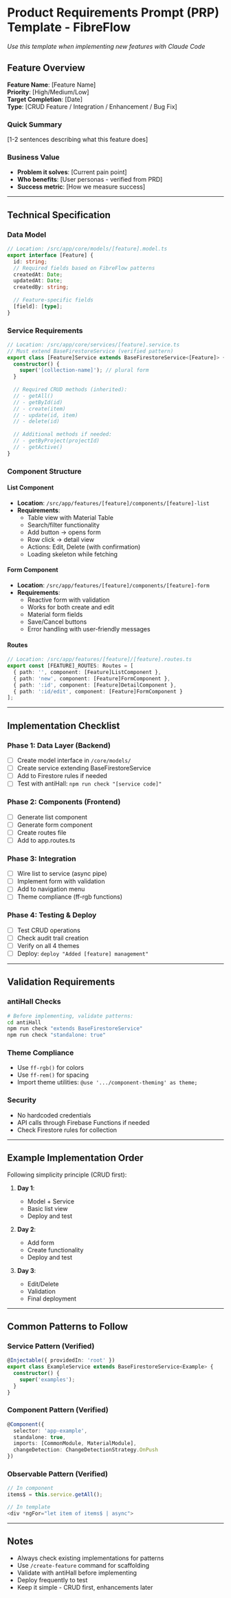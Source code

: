 # Product Requirements Prompt (PRP) Template - FibreFlow

*Use this template when implementing new features with Claude Code*

## Feature Overview

**Feature Name**: [Feature Name]  
**Priority**: [High/Medium/Low]  
**Target Completion**: [Date]  
**Type**: [CRUD Feature / Integration / Enhancement / Bug Fix]

### Quick Summary
[1-2 sentences describing what this feature does]

### Business Value
- **Problem it solves**: [Current pain point]
- **Who benefits**: [User personas - verified from PRD]
- **Success metric**: [How we measure success]

---

## Technical Specification

### Data Model
```typescript
// Location: /src/app/core/models/[feature].model.ts
export interface [Feature] {
  id: string;
  // Required fields based on FibreFlow patterns
  createdAt: Date;
  updatedAt: Date;
  createdBy: string;
  
  // Feature-specific fields
  [field]: [type];
}
```

### Service Requirements
```typescript
// Location: /src/app/core/services/[feature].service.ts
// Must extend BaseFirestoreService (verified pattern)
export class [Feature]Service extends BaseFirestoreService<[Feature]> {
  constructor() {
    super('[collection-name]'); // plural form
  }
  
  // Required CRUD methods (inherited):
  // - getAll()
  // - getById(id)
  // - create(item)
  // - update(id, item)
  // - delete(id)
  
  // Additional methods if needed:
  // - getByProject(projectId)
  // - getActive()
}
```

### Component Structure

#### List Component
- **Location**: `/src/app/features/[feature]/components/[feature]-list`
- **Requirements**:
  - Table view with Material Table
  - Search/filter functionality
  - Add button → opens form
  - Row click → detail view
  - Actions: Edit, Delete (with confirmation)
  - Loading skeleton while fetching

#### Form Component
- **Location**: `/src/app/features/[feature]/components/[feature]-form`
- **Requirements**:
  - Reactive form with validation
  - Works for both create and edit
  - Material form fields
  - Save/Cancel buttons
  - Error handling with user-friendly messages

#### Routes
```typescript
// Location: /src/app/features/[feature]/[feature].routes.ts
export const [FEATURE]_ROUTES: Routes = [
  { path: '', component: [Feature]ListComponent },
  { path: 'new', component: [Feature]FormComponent },
  { path: ':id', component: [Feature]DetailComponent },
  { path: ':id/edit', component: [Feature]FormComponent }
];
```

---

## Implementation Checklist

### Phase 1: Data Layer (Backend)
- [ ] Create model interface in `/core/models/`
- [ ] Create service extending BaseFirestoreService
- [ ] Add to Firestore rules if needed
- [ ] Test with antiHall: `npm run check "[service code]"`

### Phase 2: Components (Frontend)
- [ ] Generate list component
- [ ] Generate form component
- [ ] Create routes file
- [ ] Add to app.routes.ts

### Phase 3: Integration
- [ ] Wire list to service (async pipe)
- [ ] Implement form with validation
- [ ] Add to navigation menu
- [ ] Theme compliance (ff-rgb functions)

### Phase 4: Testing & Deploy
- [ ] Test CRUD operations
- [ ] Check audit trail creation
- [ ] Verify on all 4 themes
- [ ] Deploy: `deploy "Added [feature] management"`

---

## Validation Requirements

### antiHall Checks
```bash
# Before implementing, validate patterns:
cd antiHall
npm run check "extends BaseFirestoreService"
npm run check "standalone: true"
```

### Theme Compliance
- Use `ff-rgb()` for colors
- Use `ff-rem()` for spacing
- Import theme utilities: `@use '.../component-theming' as theme;`

### Security
- No hardcoded credentials
- API calls through Firebase Functions if needed
- Check Firestore rules for collection

---

## Example Implementation Order

Following simplicity principle (CRUD first):

1. **Day 1**: 
   - Model + Service
   - Basic list view
   - Deploy and test

2. **Day 2**:
   - Add form
   - Create functionality
   - Deploy and test

3. **Day 3**:
   - Edit/Delete
   - Validation
   - Final deployment

---

## Common Patterns to Follow

### Service Pattern (Verified)
```typescript
@Injectable({ providedIn: 'root' })
export class ExampleService extends BaseFirestoreService<Example> {
  constructor() {
    super('examples');
  }
}
```

### Component Pattern (Verified)
```typescript
@Component({
  selector: 'app-example',
  standalone: true,
  imports: [CommonModule, MaterialModule],
  changeDetection: ChangeDetectionStrategy.OnPush
})
```

### Observable Pattern (Verified)
```typescript
// In component
items$ = this.service.getAll();

// In template
<div *ngFor="let item of items$ | async">
```

---

## Notes

- Always check existing implementations for patterns
- Use `/create-feature` command for scaffolding
- Validate with antiHall before implementing
- Deploy frequently to test
- Keep it simple - CRUD first, enhancements later